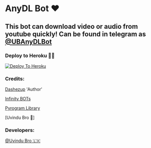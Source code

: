 # AnyDL Bot ❤

## This bot can download video or audio from youtube quickly! Can be found in telegram as [@UBAnyDLBot](http://t.me/UBAnyDLBot)

### Deploy to Heroku 🏃‍♂

[![Deploy To Heroku](https://www.herokucdn.com/deploy/button.svg)](https://heroku.com/deploy?template=https://github.com/UvinduBro/AnyDL-Bot)

### Credits:

[Dashezup](https://github.com/dashezup) 'Author'

[Infinity BOTs](https://t.me/Infinity_BOTs)

[Pyrogram Library](https://github.com/pyrogram/pyrogram)

[Uvindu Bro 👻]

### Developers:

[@Uvindu Bro 🇱🇰](https://t.me/Uvindu_Bro)
